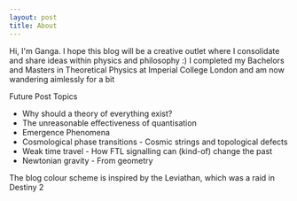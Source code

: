 ```yaml
---
layout: post
title: About
---
```


Hi, I'm Ganga. I hope this blog will be a creative outlet where I consolidate and share ideas within physics and philosophy :)
I completed my Bachelors and Masters in Theoretical Physics at Imperial College London and am now wandering aimlessly for a bit


Future Post Topics
- Why should a theory of everything exist?
- The unreasonable effectiveness of quantisation
- Emergence Phenomena
- Cosmological phase transitions - Cosmic strings and topological defects
- Weak time travel - How FTL signalling can (kind-of) change the past
- Newtonian gravity - From geometry


The blog colour scheme is inspired by the Leviathan, which was a raid in Destiny 2
